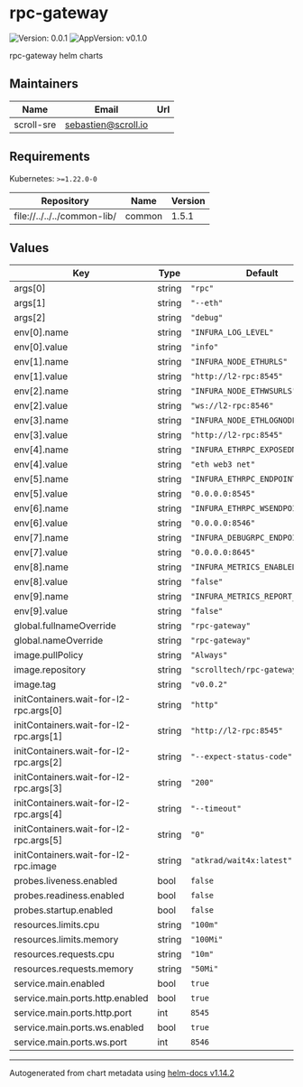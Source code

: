 # rpc-gateway

![Version: 0.0.1](https://img.shields.io/badge/Version-0.0.1-informational?style=flat-square) ![AppVersion: v0.1.0](https://img.shields.io/badge/AppVersion-v0.1.0-informational?style=flat-square)

rpc-gateway helm charts

## Maintainers

| Name | Email | Url |
| ---- | ------ | --- |
| scroll-sre | <sebastien@scroll.io> |  |

## Requirements

Kubernetes: `>=1.22.0-0`

| Repository | Name | Version |
|------------|------|---------|
| file://../../../common-lib/ | common | 1.5.1 |

## Values

| Key | Type | Default | Description |
|-----|------|---------|-------------|
| args[0] | string | `"rpc"` |  |
| args[1] | string | `"--eth"` |  |
| args[2] | string | `"debug"` |  |
| env[0].name | string | `"INFURA_LOG_LEVEL"` |  |
| env[0].value | string | `"info"` |  |
| env[1].name | string | `"INFURA_NODE_ETHURLS"` |  |
| env[1].value | string | `"http://l2-rpc:8545"` |  |
| env[2].name | string | `"INFURA_NODE_ETHWSURLS"` |  |
| env[2].value | string | `"ws://l2-rpc:8546"` |  |
| env[3].name | string | `"INFURA_NODE_ETHLOGNODES"` |  |
| env[3].value | string | `"http://l2-rpc:8545"` |  |
| env[4].name | string | `"INFURA_ETHRPC_EXPOSEDMODULES"` |  |
| env[4].value | string | `"eth web3 net"` |  |
| env[5].name | string | `"INFURA_ETHRPC_ENDPOINT"` |  |
| env[5].value | string | `"0.0.0.0:8545"` |  |
| env[6].name | string | `"INFURA_ETHRPC_WSENDPOINT"` |  |
| env[6].value | string | `"0.0.0.0:8546"` |  |
| env[7].name | string | `"INFURA_DEBUGRPC_ENDPOINT"` |  |
| env[7].value | string | `"0.0.0.0:8645"` |  |
| env[8].name | string | `"INFURA_METRICS_ENABLED"` |  |
| env[8].value | string | `"false"` |  |
| env[9].name | string | `"INFURA_METRICS_REPORT_ENABLED"` |  |
| env[9].value | string | `"false"` |  |
| global.fullnameOverride | string | `"rpc-gateway"` |  |
| global.nameOverride | string | `"rpc-gateway"` |  |
| image.pullPolicy | string | `"Always"` |  |
| image.repository | string | `"scrolltech/rpc-gateway"` |  |
| image.tag | string | `"v0.0.2"` |  |
| initContainers.wait-for-l2-rpc.args[0] | string | `"http"` |  |
| initContainers.wait-for-l2-rpc.args[1] | string | `"http://l2-rpc:8545"` |  |
| initContainers.wait-for-l2-rpc.args[2] | string | `"--expect-status-code"` |  |
| initContainers.wait-for-l2-rpc.args[3] | string | `"200"` |  |
| initContainers.wait-for-l2-rpc.args[4] | string | `"--timeout"` |  |
| initContainers.wait-for-l2-rpc.args[5] | string | `"0"` |  |
| initContainers.wait-for-l2-rpc.image | string | `"atkrad/wait4x:latest"` |  |
| probes.liveness.enabled | bool | `false` |  |
| probes.readiness.enabled | bool | `false` |  |
| probes.startup.enabled | bool | `false` |  |
| resources.limits.cpu | string | `"100m"` |  |
| resources.limits.memory | string | `"100Mi"` |  |
| resources.requests.cpu | string | `"10m"` |  |
| resources.requests.memory | string | `"50Mi"` |  |
| service.main.enabled | bool | `true` |  |
| service.main.ports.http.enabled | bool | `true` |  |
| service.main.ports.http.port | int | `8545` |  |
| service.main.ports.ws.enabled | bool | `true` |  |
| service.main.ports.ws.port | int | `8546` |  |

----------------------------------------------
Autogenerated from chart metadata using [helm-docs v1.14.2](https://github.com/norwoodj/helm-docs/releases/v1.14.2)

